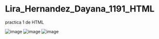 # Lira_Hernandez_Dayana_1191_HTML
practica 1 de HTML

![image](https://github.com/user-attachments/assets/33d93ea2-b6ed-4992-8217-5af079793eae)
![image](https://github.com/user-attachments/assets/01c9bf51-2774-4add-8c2e-6773d0ca67ee)
![image](https://github.com/user-attachments/assets/afc886cb-5f10-4d17-8782-03948cb64da5)


